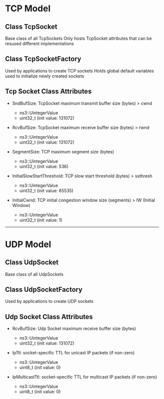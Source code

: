 # TCP Model

## Class TcpSocket
Base class of all TcpSockets
Only hosts TcpSocket attributes that can be resused different implementations

## Class TcpSocketFactory
Used by applications to create TCP sockets
Holds global default variables used to initialize newly created sockets

## Tcp Socket Class Attributes
- SndBufSize: TcpSocket maximum transmit buffer size (bytes) > cwnd
  - ns3::UintegerValue
  - uint32_t (init value: 131072)

- RcvBufSize: TcpSocket maximum receive buffer size (bytes) > rwnd
  - ns3::UintegerValue
  - uint32_t (init value: 131072)

- SegmentSize: TCP maximum segment size (bytes)
  - ns3::UintegerValue
  - uint32_t (init value: 536)

- InitialSlowStartThreshold: TCP slow start threshold (bytes) > ssthresh
  - ns3::UintegerValue
  - uint32_t (init value: 65535)

- InitialCwnd: TCP initial congestion window size (segments) > IW (Initial Window)
  - ns3::UintegerValue
  - uint32_t (init value: 1)

-----

# UDP Model

## Class UdpSocket
Base class of all UdpSockets

## Class UdpSocketFactory
Used by applications to create UDP sockets

## Udp Socket Class Attributes
- RcvBufSize: Udp Socket maximum receive buffer size (bytes)
  - ns3::UintegerValue
  - uint32_t (init value: 131072)

- IpTtl: socket-specific TTL for unicast IP packets (if non-zero)
  - ns3::UintegerValue
  - uint8_t (init value: 0)

- IpMulticastTtl: socket-specific TTL for multicast IP packets (if non-zero)
  - ns3::UintegerValue
  - uint8_t (init value: 0)
